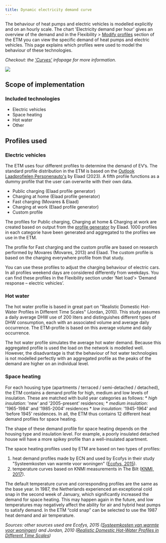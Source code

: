 ```yaml
---
title: Dynamic electricity demand curve
---
```


The behaviour of heat pumps and electric vehicles is modelled explicitly and on an hourly scale. The chart 'Electricity demand per hour' gives an overview of the demand and in the Flexibility > [Modify profiles](https://pro.energytransitionmodel.com/scenario/flexibility/curve_upload/upload-curves) section of the ETM you can view the specific demand of heat pumps and electric vehicles. This page explains which profiles were used to model the behaviour of these technologies.

_Checkout: the ['Curves'](curves) infopage for more information._

![](/img/docs/dynamic_electricity_demand.png)

## Scope of implementation

### Included technologies
- Electric vehicles
- Space heating
- Hot water
- Other

## Profiles used

### Electric vehicles

The ETM uses four different profiles to determine the demand of EV’s. The standard profile distribution in the ETM is based on the [Outlook Laadprofielen Personenauto's](https://refman.energytransitionmodel.com/publications/2200) by Elaad (2023). 
A fifth profile functions as a dummy profile that the user can overwrite with their own data.

- Public charging (Elaad profile generator)
- Charging at home (Elaad profile generator)
- Fast charging (Movares & Elaad)
- Charging at work (Elaad profile generator)
- Custom profile

The profiles for Public charging, Charging at home & Charging at work are created based on output from the [profile generator](https://platform.elaad.io/analyse/low-voltage-charging-profiles/) by Elaad. 1000 profiles in each categorie have been generated and aggregated to the profiles we use in the ETM. 

The profile for Fast charging and the custom profile are based on research performed by Movares (Movares, 2013) and Elaad. The custom profile is based on the charging everywhere profile from that study.

You can use these profiles to adjust the charging behaviour of electric cars. In all profiles weekend days are considered differently from weekdays. You can find these profiles in the Flexibility section under ‘Net load’> ‘Demand response – electric vehicles’. 

### Hot water

The hot water profile is based in great part on "Realistic Domestic Hot-Water Profiles in Different Time Scales" (Jordan, 2010). This study assumes a daily average DHW use of 200 liters and distinguishes different types of DHW consumption, each with an associated volume and average daily occurrence. The ETM-profile is based on this average volume and daily occurrence.

The hot water profile simulates the average hot water demand. Because this aggregated profile is used the load on the network is modelled well. However, the disadvantage is that the behaviour of hot water technologies is not modelled perfectly with an aggregated profile as the peaks of the demand are higher on an individual level.

### Space heating
For each housing type (apartments / terraced / semi-detached / detached), the ETM contains a demand profile for high, medium and low levels of insulation. These are matched with build year categories as follows:
    * _high insulation_: 'new' and '2005-present' residences;
    * _medium insulation_: '1965-1984' and '1985-2004' residences 
    * _low insulation_: '1945-1964' and 'before 1945' residences. 
In all, the ETM thus contains 12 different heat demand profiles for space heating.

The shape of these demand profile for space heating depends on the housing type and insulation level. For example, a poorly insulated detached house will have a more spikey profile than a well-insulated apartment. 

The space heating profiles used by ETM are based on two types of profiles:
1. heat demand profiles made by ECN and used by Ecofys in their study "Systeemkosten van warmte voor woningen" ([Ecofys, 2015](#references)). 
2. temperature curves based on KNMI measurements in The Bilt ([KNMI, 2017](#references)).

The default temperature curve and corresponding profiles are the same as the base year. In 1987, the Netherlands experienced an exceptional cold snap in the second week of January, which significantly increased the demand for space heating. This may happen again in the future, and low temperatures may negatively affect the ability for air and hybrid heat pumps to satisfy demand. In the ETM “cold snap” can be selected to use the 1987 heat demand and air temperature.

_Sources: other sources used are Ecofys, 2015 ([Systeemkosten van warmte voor woningen](https://refman.energytransitionmodel.com/publications/2063)) and Jordan, 2010 ([Realistic Domestic Hot-Water Profiles in Different Time Scales](https://refman.energytransitionmodel.com/publications/2065))_


